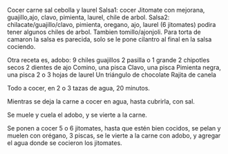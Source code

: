 Cocer carne sal cebolla y laurel
Salsa1: cocer Jitomate con mejorana, guajillo,ajo, clavo, pimienta, laurel, chile de arbol.
Salsa2: chilacate/guajillo/clavo, pimienta, oregano, ajo, laurel (6 jitomates) podira tener algunos chiles de arbol. Tambien tomillo/ajonjoli.
Para torta de camaron la salsa es parecida, solo se le pone cilantro al final en la salsa cociendo.

Otra receta es, adobo:
9 chiles guajillos
2 pasilla o 1 grande
2 chipotles secos
2 dientes de ajo
Comino, una pisca
Clavo, una pisca
Pimienta negra, una pisca
2 o 3 hojas de laurel
Un triángulo de chocolate
Rajita de canela

Todo a cocer, en 2 o 3 tazas de agua, 20 minutos.

Mientras se deja la carne a cocer en agua, hasta cubrirla, con sal.

Se muele y cuela el adobo, y se vierte a la carne.

Se ponen a cocer 5 o 6 jitomates, hasta que estén  bien cocidos, se pelan y muelen con orégano, 3 piscas, se le vierte a la carne con adobo, y agregar el agua donde se cocieron los jitomates.
